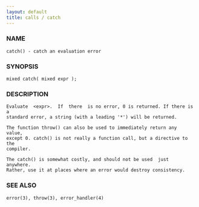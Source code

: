 ```yaml
---
layout: default
title: calls / catch
---
```


### NAME

    catch() - catch an evaluation error


### SYNOPSIS

    mixed catch( mixed expr );


### DESCRIPTION

    Evaluate  <expr>.  If  there  is no error, 0 is returned. If there is a
    standard error, a string (with a leading '*') will be returned.

    The function throw() can also be used to immediately return any  value,
    except 0. catch() is not really a function call, but a directive to the
    compiler.

    The catch() is somewhat costly, and should not be used  just  anywhere.
    Rather, use it at places where an error would destroy consistency.


### SEE ALSO

    error(3), throw(3), error_handler(4)
